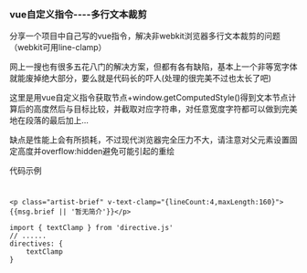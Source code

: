 ### vue自定义指令----多行文本裁剪

分享一个项目中自己写的vue指令，解决非webkit浏览器多行文本裁剪的问题（webkit可用line-clamp）

网上一搜也有很多五花八门的解决方案，但都有各有缺陷，基本上一个非等宽字体就能废掉绝大部分，要么就是代码长的吓人(处理的很完美不过也太长了吧)

这里是用vue自定义指令获取节点+window.getComputedStyle()得到文本节点计算后的高度然后与目标比较，并截取对应字符串，对任意宽度字符都可以做到完美地在段落的最后加上…

缺点是性能上会有所损耗，不过现代浏览器完全压力不大，请注意对父元素设置固定高度并overflow:hidden避免可能引起的重绘

代码示例
#

    <p class="artist-brief" v-text-clamp="{lineCount:4,maxLength:160}">{{msg.brief || '暂无简介'}}</p>

    import { textClamp } from 'directive.js'
    // ......
    directives: {
        textClamp
    }
